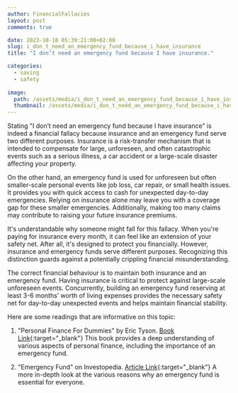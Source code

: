 ```yaml
---
author: FinancialFallacies
layout: post
comments: true

date: 2023-10-18 05:39:21:00+02:00  
slug: i_don_t_need_an_emergency_fund_because_i_have_insurance
title: "I don’t need an emergency fund because I have insurance."

categories:
  - saving
  - safety
  
image:
  path: /assets/media/i_don_t_need_an_emergency_fund_because_i_have_insurance.jpg
  thumbnail: /assets/media/i_don_t_need_an_emergency_fund_because_i_have_insurance.jpg
---
```


Stating "I don’t need an emergency fund because I have insurance" is indeed a financial fallacy because insurance and an emergency fund serve two different purposes. Insurance is a risk-transfer mechanism that is intended to compensate for large, unforeseen, and often catastrophic events such as a serious illness, a car accident or a large-scale disaster affecting your property.

On the other hand, an emergency fund is used for unforeseen but often smaller-scale personal events like job loss, car repair, or small health issues. It provides you with quick access to cash for unexpected day-to-day emergencies. Relying on insurance alone may leave you with a coverage gap for these smaller emergencies. Additionally, making too many claims may contribute to raising your future insurance premiums. 

It's understandable why someone might fall for this fallacy. When you're paying for insurance every month, it can feel like an extension of your safety net. After all, it's designed to protect you financially. However, insurance and emergency funds serve different purposes. Recognizing this distinction guards against a potentially crippling financial misunderstanding.

The correct financial behaviour is to maintain both insurance and an emergency fund. Having insurance is critical to protect against large-scale unforeseen events. Concurrently, building an emergency fund reserving at least 3-6 months’ worth of living expenses provides the necessary safety net for day-to-day unexpected events and helps maintain financial stability.

Here are some readings that are informative on this topic:

1. "Personal Finance For Dummies" by Eric Tyson. [Book Link](https://www.amazon.com/Personal-Finance-Dummies-Eric-Tyson/dp/1119517893/ref=nosim?tag=financialfall-20){:target="_blank"}
This book provides a deep understanding of various aspects of personal finance, including the importance of an emergency fund.

2. "Emergency Fund" on Investopedia. [Article Link](https://www.investopedia.com/terms/e/emergency_fund.asp){:target="_blank"}
A more in-depth look at the various reasons why an emergency fund is essential for everyone.
